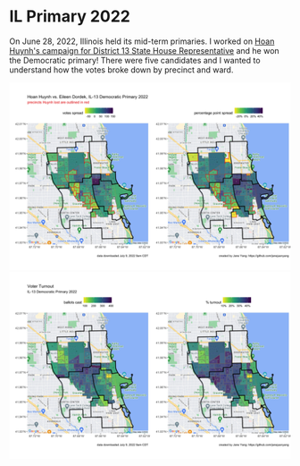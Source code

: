 # IL Primary 2022

On June 28, 2022, Illinois held its mid-term primaries. I worked on [Hoan Huynh's campaign for District 13 State House Representative](https://votehoan.com/) and he won the Democratic primary! There were five candidates and I wanted to understand how the votes broke down by precinct and ward.

![votes_il13_spread](https://github.com/janejuenyang/fun/blob/main/il_primary2022/output/votes_il13_spread.jpg)
![turnout_il13](https://github.com/janejuenyang/fun/blob/main/il_primary2022/output/turnout_il13.jpg)

